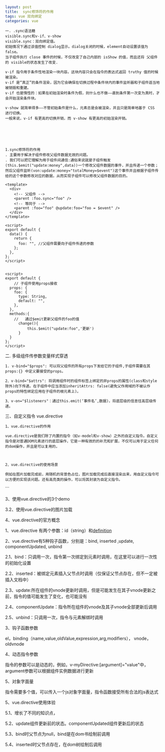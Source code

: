 ```yaml
layout: post
title:  sync修饰符的作用
tags: vue 双向绑定
categories: vue
```


```vue
一. .sync语法糖
visible.sync和v-if、v-show
visible.sync：双向绑定值。
初始情况下通过该值控制 dialog显示。dialog关闭的时候，element自动设置该值为false。
当子组件执行 close 事件的时候，不仅改变了自己内部的 isShow 的值，而且还将 父组件的 visible的状态发生了改变.

v-if 指令用于条件性地渲染一块内容。这块内容只会在指令的表达式返回 truthy 值的时候被渲染。
v-if 是“真正”的条件渲染，因为它会确保在切换过程中条件块内的事件监听器和子组件适当地被销毁和重建。
v-if 也是惰性的：如果在初始渲染时条件为假，则什么也不做——直到条件第一次变为真时，才会开始渲染条件块。

v-show 就简单得多——不管初始条件是什么，元素总是会被渲染，并且只是简单地基于 CSS 进行切换。
一般来说，v-if 有更高的切换开销，而 v-show 有更高的初始渲染开销。






1.sync修饰符的作用
. 主要用于解决子组件修改父组件数据无效的问题。
. 我们可以把它理解为用于组件间通信:通俗来说就是子组件触发(this.$emit("update:money",data))一个修改父组件数据的事件，并且传递一个参数；然后父组件监听(von:update:money="totalMoney=$event")这个事件并且根据子组件传给的这个参数修改对应的数据，从而实现子组件可以修改父组件数据的目的。

<template>
  <div>
    <!-- 父组件 -->
    <parent :foo.sync="foo" />
    <!-- 等同于 -->
    <parent :foo="foo" @update:foo="foo = $event" />
  </div>
</template>
 
<script>
export default {
  data() {
    return {
      foo: "", //父组件需要向子组件传递的参数
    };
  },
};
</script>


<script>
export default {
    // 子组件使用props接收
  props: {
    foo: {
      type: String,
      default: "",
    },
  },
  methods:{
    //   通过$emit更新父组件的foo的值
      change(){
          this.$emit("update:foo",'更新')
      }
  }
};
</script>
```



二. 多级组件传参数变量样式穿透
```
1. v-bind="$props": 可以将父组件的所有props下发给它的子组件,子组件需要在其props:{} 中定义要接受的props。

2、v-bind="$attrs": 将调用组件时的组件标签上绑定的非props的属性(class和style除外)向下传递。在子组件中应当添加inheritAttrs: false(避免父作用域的不被认作props的特性绑定应用在子组件的根元素上)。

3、v-on="$listeners"：通过this.emit(‘事件名’,数据)，将底层级的信息往高层级传递。
```


三、自定义指令 vue.directive
```
1、vue.directive的作用

vue.directive是我们除了内置的指令（如v-model和v-show）之外的自定义指令。自定义指令是对普通DOM元素进行的底层操作，它是一种有效的的补充和扩展，不仅可以用于定义任何的dom操作，并且是可以复用的，

 

2、vue.directive的使用场景

例如在图片加载完成前，用随机的背景色占位，图片加载完成后直接渲染出来，用自定义指令可以方便的实现该问题。还有高亮类的操作，可以将其封装为自定义指令。
```
<script>

import auth from './permission';

const install = function(Vue) {
	Vue.directive('auth', auth);
};

if (window.Vue) {
	window['auth'] = auth;
  Vue.use(install); // eslint-disable-line
}

auth.install = install;
export default auth; 
</script>


<script>
import { auth } from '@/utils/permission';

function checkPermission(el, binding) {
	if (!auth(binding.value)) {
		el.remove();
	}
}

export default {
	inserted(el, binding) {
		checkPermission(el, binding);
	},
	update(el, binding) {
		checkPermission(el, binding);
	}
};
</script>


<template>
<v-add
				v-else
				v-auth="'distNewCreateResearchManage'"
				:width="285"
				:height="273"
				name="测试传参"
				@doClick="handleCreate"
			/>
</template>
```
 

3、使用vue.directive的3个demo

<template>
    <div>
        <div id="app"><input v-focus /></div>
        <hr>
        <p style="width:200px;height:200px" v-pin='colors'>trying</p> 
        <hr>
        <div id="app" v-demo:foo.a.b="message"></div>
    </div>
</template>
<script>
import Vue from "vue"; 
 
// 1、输入框聚焦
Vue.directive("focus", {
  // 当被绑定的元素插入到 DOM 中时……
  inserted: function (el) {
    // 聚焦元素
    el.focus();
  },
});
 
// 2、绑定背景颜色
Vue.directive('pin', function(el, binding) { //背景颜色
    el.style.background = binding.value
})
 
// 3、文字显示
Vue.directive('demo', {
  bind: function (el, binding, vnode) {
    var s = JSON.stringify
    el.innerHTML =
      'name: '       + s(binding.name) + '<br>' +
      'value: '      + s(binding.value) + '<br>' +
      'expression: ' + s(binding.expression) + '<br>' +
      'argument: '   + s(binding.arg) + '<br>' +
      'modifiers: '  + s(binding.modifiers) + '<br>' +
      'vnode keys: ' + Object.keys(vnode).join(', ')
  }
})
 
 
export default {
    name: "directive",
    data() {
        return {
            colors:"",//定义变量接收
            message:'left',
        }
    },
    created(){
        this.colors="pink"
    }
}
</script>


3.2、使用vue.directive的图片加载

<template>
  <div>
    <div v-img="url" style="width: 500px; height: 500px;"></div>
  </div>
</template>
<script>
import Vue from "vue"; //需要引入
Vue.directive("img", {
    bind:function(el){    
    var color = Math.floor(Math.random() * 1000000);
    el.style.backgroundColor = "#" + color;
    },
  inserted: function (el, binding) {
    var img = new Image();
    img.src = binding.value;
    img.onload = function () {
      el.style.backgroundImage = "url(" + binding.value + ")";
    };
  },
});
 
export default {
  name: "directive",
  data() {
    return {
      url: "../../../1.jpg",//据具体图片存储文件夹而定
 
    };
  },
};
</script>


 



4、vue.directive的官方概念

1、vue.directive 有两个参数：id（string）和[definition](function|object)

2、vue.directive有5种钩子函数，分别是：bind, inserted ,update, componentUpdated, unbind

2.1、bind：只调用一次，指令第一次绑定到元素时调用，在这里可以进行一次性的初始化设置

2.2、inserted：被绑定元素插入父节点时调用（仅保证父节点存在，但不一定被插入文档中）

2.3、update:所在组件的vnode更新时调用，但是可能发生在其子vnode更新之前，指令的值可能发生了变化，也可能没有

2.4、componentUpdate：指令所在组件的vnode及其子vnode全部更新后调用

2.5、unbind：只调用一次，指令与元素解绑时调用

3、钩子函数参数

el，binding（name,value,oldValue,expression,arg,modifiers）， vnode，oldvnode 

4、动态指令参数

指令的参数可以是动态的，例如，v-myDirective:[argument]="value"中，argument参数可以根据组件实例数据进行更新 

 5、对象字面量

指令需要多个值，可以传入一个js对象字面量，指令函数接受所有合法的js表达式

 

5、vue.directive使用体验

5.1、增长了不同的知识点，

5.2、update组件更新前的状态。componentUpdated组件更新后的状态

5.3、bind时父节点为null，bind是在dom书绘制前调用

5.4、inserted时父节点存在，在dom树绘制后调用 
```